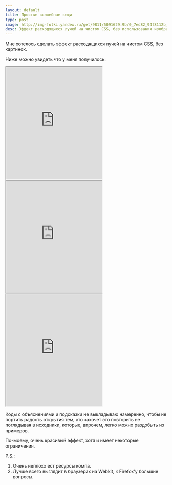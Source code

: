 ```yaml
---
layout: default
title: Простые волшебные вещи
type: post
image: http://img-fotki.yandex.ru/get/9811/5091629.9b/0_7ed82_94f8112b_L.png
desc: Эффект расходящихся лучей на чистом CSS, без использования изображений.
---
```


Мне хотелось сделать эффект расходящихся лучей на чистом CSS, без картинок. <!--more-->

Ниже можно увидеть что у меня получилось:

<iframe class="jsbin" style="height: 350px" src="http://jsbin.com/uheteQOr/14/"></iframe>

<!-- <iframe class="jsbin" style="height: 350px" src="http://jsbin.com/uheteQOr/6/"></iframe> -->

<iframe class="jsbin" style="height: 350px" src="http://jsbin.com/uheteQOr/15/"></iframe>

<iframe class="jsbin" style="height: 350px" src="http://jsbin.com/uheteQOr/13/"></iframe>

Коды с объяснениями и подсказки не выкладываю намеренно, чтобы не портить радость открытия тем, кто захочет это повторить не поглядывая в исходники, которые, впрочем, легко можно раздобыть из примеров.

По-моему, очень красивый эффект, хотя и имеет некоторые ограничения.

P.S.: 
1. Очень неплохо ест ресурсы компа.
2. Лучше всего выглядит в браузерах на Webkit, к Firefox'у большие вопросы.